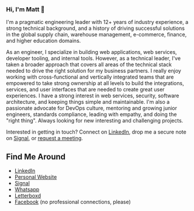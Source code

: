 ### Hi, I'm Matt :wave:

I'm a pragmatic engineering leader with 12+ years of industry experience, a strong technical background, and a history of driving successful solutions in the global supply chain, warehouse management, e-commerce, finance, and higher education domains. 

As an engineer, I specialize in building web applications, web services, developer tooling, and internal tools. However, as a technical leader, I've taken a broader approach that covers all areas of the technical stack needed to drive the right solution for my business partners. I really enjoy working with cross-functional and vertically integrated teams that are empowered to take strong ownership at all levels to build the integrations, services, and user interfaces that are needed to create great user experiences. I have a strong interest in web services, security, software architecture, and keeping things simple and maintainable. I'm also a passionate advocate for DevOps culture, mentoring and growing junior engineers, standards compliance, leading with empathy, and doing the "right thing". Always looking for new interesting and challenging projects.

Interested in getting in touch? Connect on [LinkedIn](http://www.linkedin.com/in/mattcolf), drop me a secure note on [Signal](https://signal.me/#eu/iKhSZHaWqbWISpZXVo7-3QhARrxDNdocaud66vTohFBtAnLQYe9ILJ4ywSgOSaEz), or [request a meeting](https://calendly.com/mattcolf).

## Find Me Around
- [LinkedIn](http://www.linkedin.com/in/mattcolf)
- [Personal Website](http://mattcolf.com/)
- [Signal](https://signal.me/#eu/iKhSZHaWqbWISpZXVo7-3QhARrxDNdocaud66vTohFBtAnLQYe9ILJ4ywSgOSaEz)
- [Whatsapp](https://wa.me/17344188395)
- [Letterboxd](https://letterboxd.com/mattcolf/)
- [Facebook](https://www.facebook.com/mattcolf) (no professional connections, please)
